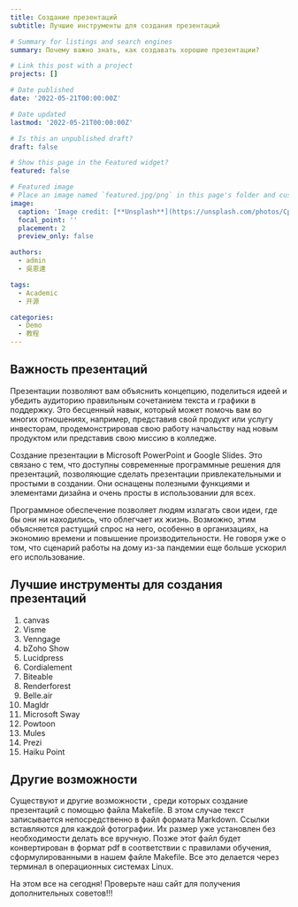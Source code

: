 ```yaml
---
title: Создание презентаций
subtitle: Лучшие инструменты для создания презентаций

# Summary for listings and search engines
summary: Почему важно знать, как создавать хорошие презентации?

# Link this post with a project
projects: []

# Date published
date: '2022-05-21T00:00:00Z'

# Date updated
lastmod: '2022-05-21T00:00:00Z'

# Is this an unpublished draft?
draft: false

# Show this page in the Featured widget?
featured: false

# Featured image
# Place an image named `featured.jpg/png` in this page's folder and customize its options here.
image:
  caption: 'Image credit: [**Unsplash**](https://unsplash.com/photos/CpkOjOcXdUY)'
  focal_point: ''
  placement: 2
  preview_only: false

authors:
  - admin
  - 吳恩達

tags:
  - Academic
  - 开源

categories:
  - Demo
  - 教程
---
```


## Важность презентаций

Презентации позволяют вам объяснить концепцию, поделиться идеей и убедить аудиторию правильным сочетанием текста и графики в поддержку. Это бесценный навык, который может помочь вам во многих отношениях, например, представив свой продукт или услугу инвесторам, продемонстрировав свою работу начальству над новым продуктом или представив свою миссию в колледже.

Создание презентации в Microsoft PowerPoint и Google Slides. Это связано с тем, что доступны современные программные решения для презентаций, позволяющие сделать презентации привлекательными и простыми в создании. Они оснащены полезными функциями и элементами дизайна и очень просты в использовании для всех.

Программное обеспечение позволяет людям излагать свои идеи, где бы они ни находились, что облегчает их жизнь. Возможно, этим объясняется растущий спрос на него, особенно в организациях, на экономию времени и повышение производительности. Не говоря уже о том, что сценарий работы на дому из-за пандемии еще больше ускорил его использование.

## Лучшие инструменты для создания презентаций

1. canvas
2. Visme
3. Venngage
4. bZoho Show
5. Lucidpress
6. Cordialement
7. Biteable
8. Renderforest
9. Belle.air
10. Magldr
11. Microsoft Sway
12. Powtoon
13. Mules
14. Prezi
15. Haiku Point

## Другие возможности

Существуют и другие возможности , среди которых создание презентаций с помощью файла Makefile. В этом случае текст записывается непосредственно в файл формата Markdown. Ссылки вставляются для каждой фотографии. Их размер уже установлен без необходимости делать все вручную. Позже этот файл будет конвертирован в формат pdf в соответствии с правилами обучения, сформулированными в нашем файле Makefile. Все это делается через терминал в операционных системах Linux.

На этом все на сегодня! 
Проверьте наш сайт для получения дополнительных советов!!!
